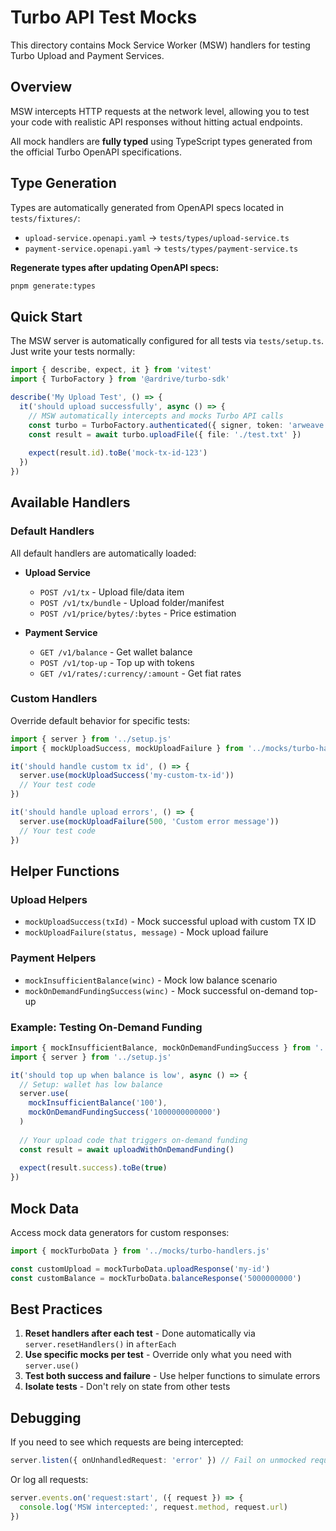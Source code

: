 # Turbo API Test Mocks

This directory contains Mock Service Worker (MSW) handlers for testing Turbo Upload and Payment Services.

## Overview

MSW intercepts HTTP requests at the network level, allowing you to test your code with realistic API responses without hitting actual endpoints.

All mock handlers are **fully typed** using TypeScript types generated from the official Turbo OpenAPI specifications.

## Type Generation

Types are automatically generated from OpenAPI specs located in `tests/fixtures/`:
- `upload-service.openapi.yaml` → `tests/types/upload-service.ts`
- `payment-service.openapi.yaml` → `tests/types/payment-service.ts`

**Regenerate types after updating OpenAPI specs:**
```bash
pnpm generate:types
```

## Quick Start

The MSW server is automatically configured for all tests via `tests/setup.ts`. Just write your tests normally:

```typescript
import { describe, expect, it } from 'vitest'
import { TurboFactory } from '@ardrive/turbo-sdk'

describe('My Upload Test', () => {
  it('should upload successfully', async () => {
    // MSW automatically intercepts and mocks Turbo API calls
    const turbo = TurboFactory.authenticated({ signer, token: 'arweave' })
    const result = await turbo.uploadFile({ file: './test.txt' })
    
    expect(result.id).toBe('mock-tx-id-123')
  })
})
```

## Available Handlers

### Default Handlers

All default handlers are automatically loaded:

- **Upload Service**
  - `POST /v1/tx` - Upload file/data item
  - `POST /v1/tx/bundle` - Upload folder/manifest
  - `POST /v1/price/bytes/:bytes` - Price estimation

- **Payment Service**
  - `GET /v1/balance` - Get wallet balance
  - `POST /v1/top-up` - Top up with tokens
  - `GET /v1/rates/:currency/:amount` - Get fiat rates

### Custom Handlers

Override default behavior for specific tests:

```typescript
import { server } from '../setup.js'
import { mockUploadSuccess, mockUploadFailure } from '../mocks/turbo-handlers.js'

it('should handle custom tx id', () => {
  server.use(mockUploadSuccess('my-custom-tx-id'))
  // Your test code
})

it('should handle upload errors', () => {
  server.use(mockUploadFailure(500, 'Custom error message'))
  // Your test code
})
```

## Helper Functions

### Upload Helpers

- `mockUploadSuccess(txId)` - Mock successful upload with custom TX ID
- `mockUploadFailure(status, message)` - Mock upload failure

### Payment Helpers

- `mockInsufficientBalance(winc)` - Mock low balance scenario
- `mockOnDemandFundingSuccess(winc)` - Mock successful on-demand top-up

### Example: Testing On-Demand Funding

```typescript
import { mockInsufficientBalance, mockOnDemandFundingSuccess } from '../mocks/turbo-handlers.js'
import { server } from '../setup.js'

it('should top up when balance is low', async () => {
  // Setup: wallet has low balance
  server.use(
    mockInsufficientBalance('100'),
    mockOnDemandFundingSuccess('1000000000000')
  )
  
  // Your upload code that triggers on-demand funding
  const result = await uploadWithOnDemandFunding()
  
  expect(result.success).toBe(true)
})
```

## Mock Data

Access mock data generators for custom responses:

```typescript
import { mockTurboData } from '../mocks/turbo-handlers.js'

const customUpload = mockTurboData.uploadResponse('my-id')
const customBalance = mockTurboData.balanceResponse('5000000000')
```

## Best Practices

1. **Reset handlers after each test** - Done automatically via `server.resetHandlers()` in `afterEach`
2. **Use specific mocks per test** - Override only what you need with `server.use()`
3. **Test both success and failure** - Use helper functions to simulate errors
4. **Isolate tests** - Don't rely on state from other tests

## Debugging

If you need to see which requests are being intercepted:

```typescript
server.listen({ onUnhandledRequest: 'error' }) // Fail on unmocked requests
```

Or log all requests:

```typescript
server.events.on('request:start', ({ request }) => {
  console.log('MSW intercepted:', request.method, request.url)
})
```

